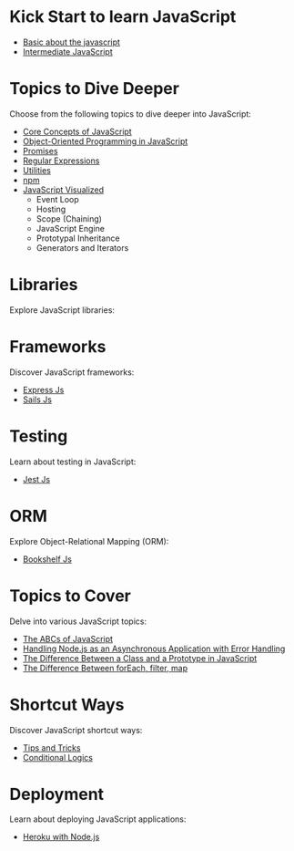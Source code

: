 # Kick Start to learn JavaScript

- [Basic about the javascript](./01_get_start/index.md)
- [Intermediate JavaScript](./02_inter/index.md)

# Topics to Dive Deeper

Choose from the following topics to dive deeper into JavaScript:

- [Core Concepts of JavaScript](./core/index.md)
- [Object-Oriented Programming in JavaScript](./oops/js.oops.md)
- [Promises](./promise/promise.md)
- [Regular Expressions](./regex.md)
- [Utilities](./utils/utils.md)
- [npm](./npm/index.md)
- [JavaScript Visualized](./visualized/index.md)
  - Event Loop
  - Hosting
  - Scope (Chaining)
  - JavaScript Engine
  - Prototypal Inheritance
  - Generators and Iterators

# Libraries

Explore JavaScript libraries:

# Frameworks

Discover JavaScript frameworks:

- [Express Js](./ExpressJs/Index.md)
- [Sails Js](./sailsjs/index.md)

# Testing

Learn about testing in JavaScript:

- [Jest Js](./jest/01.md)

# ORM

Explore Object-Relational Mapping (ORM):

- [Bookshelf Js](./orms/bookshelf/index.md)

# Topics to Cover

Delve into various JavaScript topics:

- [The ABCs of JavaScript](./abc.md)
- [Handling Node.js as an Asynchronous Application with Error Handling](./sync.async.md)
- [The Difference Between a Class and a Prototype in JavaScript](./prototype.class.md)
- [The Difference Between forEach, filter, map](./ES16.md)

# Shortcut Ways

Discover JavaScript shortcut ways:

- [Tips and Tricks](./tips_and_tricks/trick.md)
- [Conditional Logics](./condition.md)

# Deployment

Learn about deploying JavaScript applications:

- [Heroku with Node.js](./deployment/index.md)
